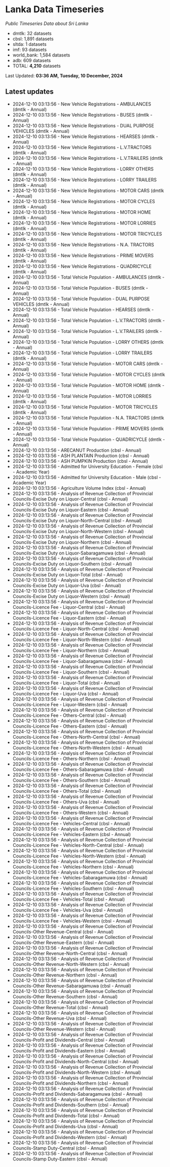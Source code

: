 # Lanka Data Timeseries
*Public Timeseries Data about Sri Lanka*

* dmtlk: 32 datasets
* cbsl: 1,891 datasets
* sltda: 1 datasets
* imf: 93 datasets
* world_bank: 1,584 datasets
* adb: 609 datasets
* TOTAL: **4,210** datasets

Last Updated: **03:36 AM, Tuesday, 10 December, 2024**

## Latest updates

* 2024-12-10 03:13:56 - New Vehicle Registrations - AMBULANCES (dmtlk - Annual)
* 2024-12-10 03:13:56 - New Vehicle Registrations - BUSES (dmtlk - Annual)
* 2024-12-10 03:13:56 - New Vehicle Registrations - DUAL PURPOSE VEHICLES (dmtlk - Annual)
* 2024-12-10 03:13:56 - New Vehicle Registrations - HEARSES (dmtlk - Annual)
* 2024-12-10 03:13:56 - New Vehicle Registrations - L.V.TRACTORS (dmtlk - Annual)
* 2024-12-10 03:13:56 - New Vehicle Registrations - L.V.TRAILERS (dmtlk - Annual)
* 2024-12-10 03:13:56 - New Vehicle Registrations - LORRY OTHERS (dmtlk - Annual)
* 2024-12-10 03:13:56 - New Vehicle Registrations - LORRY TRAILERS (dmtlk - Annual)
* 2024-12-10 03:13:56 - New Vehicle Registrations - MOTOR CARS (dmtlk - Annual)
* 2024-12-10 03:13:56 - New Vehicle Registrations - MOTOR CYCLES (dmtlk - Annual)
* 2024-12-10 03:13:56 - New Vehicle Registrations - MOTOR HOME (dmtlk - Annual)
* 2024-12-10 03:13:56 - New Vehicle Registrations - MOTOR LORRIES (dmtlk - Annual)
* 2024-12-10 03:13:56 - New Vehicle Registrations - MOTOR TRICYCLES (dmtlk - Annual)
* 2024-12-10 03:13:56 - New Vehicle Registrations - N.A. TRACTORS (dmtlk - Annual)
* 2024-12-10 03:13:56 - New Vehicle Registrations - PRIME MOVERS (dmtlk - Annual)
* 2024-12-10 03:13:56 - New Vehicle Registrations - QUADRICYCLE (dmtlk - Annual)
* 2024-12-10 03:13:56 - Total Vehicle Population - AMBULANCES (dmtlk - Annual)
* 2024-12-10 03:13:56 - Total Vehicle Population - BUSES (dmtlk - Annual)
* 2024-12-10 03:13:56 - Total Vehicle Population - DUAL PURPOSE VEHICLES (dmtlk - Annual)
* 2024-12-10 03:13:56 - Total Vehicle Population - HEARSES (dmtlk - Annual)
* 2024-12-10 03:13:56 - Total Vehicle Population - L.V.TRACTORS (dmtlk - Annual)
* 2024-12-10 03:13:56 - Total Vehicle Population - L.V.TRAILERS (dmtlk - Annual)
* 2024-12-10 03:13:56 - Total Vehicle Population - LORRY OTHERS (dmtlk - Annual)
* 2024-12-10 03:13:56 - Total Vehicle Population - LORRY TRAILERS (dmtlk - Annual)
* 2024-12-10 03:13:56 - Total Vehicle Population - MOTOR CARS (dmtlk - Annual)
* 2024-12-10 03:13:56 - Total Vehicle Population - MOTOR CYCLES (dmtlk - Annual)
* 2024-12-10 03:13:56 - Total Vehicle Population - MOTOR HOME (dmtlk - Annual)
* 2024-12-10 03:13:56 - Total Vehicle Population - MOTOR LORRIES (dmtlk - Annual)
* 2024-12-10 03:13:56 - Total Vehicle Population - MOTOR TRICYCLES (dmtlk - Annual)
* 2024-12-10 03:13:56 - Total Vehicle Population - N.A. TRACTORS (dmtlk - Annual)
* 2024-12-10 03:13:56 - Total Vehicle Population - PRIME MOVERS (dmtlk - Annual)
* 2024-12-10 03:13:56 - Total Vehicle Population - QUADRICYCLE (dmtlk - Annual)
* 2024-12-10 03:13:56 - ARECANUT Production (cbsl - Annual)
* 2024-12-10 03:13:56 - ASH PLANTAIN Production (cbsl - Annual)
* 2024-12-10 03:13:56 - ASH PUMPKIN Production (cbsl - Annual)
* 2024-12-10 03:13:56 - Admitted for University Education - Female (cbsl - Academic Year)
* 2024-12-10 03:13:56 - Admitted for University Education - Male (cbsl - Academic Year)
* 2024-12-10 03:13:56 - Agriculture Volume Index (cbsl - Annual)
* 2024-12-10 03:13:56 - Analysis of Revenue Collection of Provincial Councils-Excise Duty on Liquor-Central (cbsl - Annual)
* 2024-12-10 03:13:56 - Analysis of Revenue Collection of Provincial Councils-Excise Duty on Liquor-Eastern (cbsl - Annual)
* 2024-12-10 03:13:56 - Analysis of Revenue Collection of Provincial Councils-Excise Duty on Liquor-North-Central (cbsl - Annual)
* 2024-12-10 03:13:56 - Analysis of Revenue Collection of Provincial Councils-Excise Duty on Liquor-North-Western (cbsl - Annual)
* 2024-12-10 03:13:56 - Analysis of Revenue Collection of Provincial Councils-Excise Duty on Liquor-Northern (cbsl - Annual)
* 2024-12-10 03:13:56 - Analysis of Revenue Collection of Provincial Councils-Excise Duty on Liquor-Sabaragamuwa (cbsl - Annual)
* 2024-12-10 03:13:56 - Analysis of Revenue Collection of Provincial Councils-Excise Duty on Liquor-Southern (cbsl - Annual)
* 2024-12-10 03:13:56 - Analysis of Revenue Collection of Provincial Councils-Excise Duty on Liquor-Total (cbsl - Annual)
* 2024-12-10 03:13:56 - Analysis of Revenue Collection of Provincial Councils-Excise Duty on Liquor-Uva (cbsl - Annual)
* 2024-12-10 03:13:56 - Analysis of Revenue Collection of Provincial Councils-Excise Duty on Liquor-Western (cbsl - Annual)
* 2024-12-10 03:13:56 - Analysis of Revenue Collection of Provincial Councils-Licence Fee - Liquor-Central (cbsl - Annual)
* 2024-12-10 03:13:56 - Analysis of Revenue Collection of Provincial Councils-Licence Fee - Liquor-Eastern (cbsl - Annual)
* 2024-12-10 03:13:56 - Analysis of Revenue Collection of Provincial Councils-Licence Fee - Liquor-North-Central (cbsl - Annual)
* 2024-12-10 03:13:56 - Analysis of Revenue Collection of Provincial Councils-Licence Fee - Liquor-North-Western (cbsl - Annual)
* 2024-12-10 03:13:56 - Analysis of Revenue Collection of Provincial Councils-Licence Fee - Liquor-Northern (cbsl - Annual)
* 2024-12-10 03:13:56 - Analysis of Revenue Collection of Provincial Councils-Licence Fee - Liquor-Sabaragamuwa (cbsl - Annual)
* 2024-12-10 03:13:56 - Analysis of Revenue Collection of Provincial Councils-Licence Fee - Liquor-Southern (cbsl - Annual)
* 2024-12-10 03:13:56 - Analysis of Revenue Collection of Provincial Councils-Licence Fee - Liquor-Total (cbsl - Annual)
* 2024-12-10 03:13:56 - Analysis of Revenue Collection of Provincial Councils-Licence Fee - Liquor-Uva (cbsl - Annual)
* 2024-12-10 03:13:56 - Analysis of Revenue Collection of Provincial Councils-Licence Fee - Liquor-Western (cbsl - Annual)
* 2024-12-10 03:13:56 - Analysis of Revenue Collection of Provincial Councils-Licence Fee - Others-Central (cbsl - Annual)
* 2024-12-10 03:13:56 - Analysis of Revenue Collection of Provincial Councils-Licence Fee - Others-Eastern (cbsl - Annual)
* 2024-12-10 03:13:56 - Analysis of Revenue Collection of Provincial Councils-Licence Fee - Others-North-Central (cbsl - Annual)
* 2024-12-10 03:13:56 - Analysis of Revenue Collection of Provincial Councils-Licence Fee - Others-North-Western (cbsl - Annual)
* 2024-12-10 03:13:56 - Analysis of Revenue Collection of Provincial Councils-Licence Fee - Others-Northern (cbsl - Annual)
* 2024-12-10 03:13:56 - Analysis of Revenue Collection of Provincial Councils-Licence Fee - Others-Sabaragamuwa (cbsl - Annual)
* 2024-12-10 03:13:56 - Analysis of Revenue Collection of Provincial Councils-Licence Fee - Others-Southern (cbsl - Annual)
* 2024-12-10 03:13:56 - Analysis of Revenue Collection of Provincial Councils-Licence Fee - Others-Total (cbsl - Annual)
* 2024-12-10 03:13:56 - Analysis of Revenue Collection of Provincial Councils-Licence Fee - Others-Uva (cbsl - Annual)
* 2024-12-10 03:13:56 - Analysis of Revenue Collection of Provincial Councils-Licence Fee - Others-Western (cbsl - Annual)
* 2024-12-10 03:13:56 - Analysis of Revenue Collection of Provincial Councils-Licence Fee - Vehicles-Central (cbsl - Annual)
* 2024-12-10 03:13:56 - Analysis of Revenue Collection of Provincial Councils-Licence Fee - Vehicles-Eastern (cbsl - Annual)
* 2024-12-10 03:13:56 - Analysis of Revenue Collection of Provincial Councils-Licence Fee - Vehicles-North-Central (cbsl - Annual)
* 2024-12-10 03:13:56 - Analysis of Revenue Collection of Provincial Councils-Licence Fee - Vehicles-North-Western (cbsl - Annual)
* 2024-12-10 03:13:56 - Analysis of Revenue Collection of Provincial Councils-Licence Fee - Vehicles-Northern (cbsl - Annual)
* 2024-12-10 03:13:56 - Analysis of Revenue Collection of Provincial Councils-Licence Fee - Vehicles-Sabaragamuwa (cbsl - Annual)
* 2024-12-10 03:13:56 - Analysis of Revenue Collection of Provincial Councils-Licence Fee - Vehicles-Southern (cbsl - Annual)
* 2024-12-10 03:13:56 - Analysis of Revenue Collection of Provincial Councils-Licence Fee - Vehicles-Total (cbsl - Annual)
* 2024-12-10 03:13:56 - Analysis of Revenue Collection of Provincial Councils-Licence Fee - Vehicles-Uva (cbsl - Annual)
* 2024-12-10 03:13:56 - Analysis of Revenue Collection of Provincial Councils-Licence Fee - Vehicles-Western (cbsl - Annual)
* 2024-12-10 03:13:56 - Analysis of Revenue Collection of Provincial Councils-Other Revenue-Central (cbsl - Annual)
* 2024-12-10 03:13:56 - Analysis of Revenue Collection of Provincial Councils-Other Revenue-Eastern (cbsl - Annual)
* 2024-12-10 03:13:56 - Analysis of Revenue Collection of Provincial Councils-Other Revenue-North-Central (cbsl - Annual)
* 2024-12-10 03:13:56 - Analysis of Revenue Collection of Provincial Councils-Other Revenue-North-Western (cbsl - Annual)
* 2024-12-10 03:13:56 - Analysis of Revenue Collection of Provincial Councils-Other Revenue-Northern (cbsl - Annual)
* 2024-12-10 03:13:56 - Analysis of Revenue Collection of Provincial Councils-Other Revenue-Sabaragamuwa (cbsl - Annual)
* 2024-12-10 03:13:56 - Analysis of Revenue Collection of Provincial Councils-Other Revenue-Southern (cbsl - Annual)
* 2024-12-10 03:13:56 - Analysis of Revenue Collection of Provincial Councils-Other Revenue-Total (cbsl - Annual)
* 2024-12-10 03:13:56 - Analysis of Revenue Collection of Provincial Councils-Other Revenue-Uva (cbsl - Annual)
* 2024-12-10 03:13:56 - Analysis of Revenue Collection of Provincial Councils-Other Revenue-Western (cbsl - Annual)
* 2024-12-10 03:13:56 - Analysis of Revenue Collection of Provincial Councils-Profit and Dividends-Central (cbsl - Annual)
* 2024-12-10 03:13:56 - Analysis of Revenue Collection of Provincial Councils-Profit and Dividends-Eastern (cbsl - Annual)
* 2024-12-10 03:13:56 - Analysis of Revenue Collection of Provincial Councils-Profit and Dividends-North-Central (cbsl - Annual)
* 2024-12-10 03:13:56 - Analysis of Revenue Collection of Provincial Councils-Profit and Dividends-North-Western (cbsl - Annual)
* 2024-12-10 03:13:56 - Analysis of Revenue Collection of Provincial Councils-Profit and Dividends-Northern (cbsl - Annual)
* 2024-12-10 03:13:56 - Analysis of Revenue Collection of Provincial Councils-Profit and Dividends-Sabaragamuwa (cbsl - Annual)
* 2024-12-10 03:13:56 - Analysis of Revenue Collection of Provincial Councils-Profit and Dividends-Southern (cbsl - Annual)
* 2024-12-10 03:13:56 - Analysis of Revenue Collection of Provincial Councils-Profit and Dividends-Total (cbsl - Annual)
* 2024-12-10 03:13:56 - Analysis of Revenue Collection of Provincial Councils-Profit and Dividends-Uva (cbsl - Annual)
* 2024-12-10 03:13:56 - Analysis of Revenue Collection of Provincial Councils-Profit and Dividends-Western (cbsl - Annual)
* 2024-12-10 03:13:56 - Analysis of Revenue Collection of Provincial Councils-Stamp Duty-Central (cbsl - Annual)
* 2024-12-10 03:13:56 - Analysis of Revenue Collection of Provincial Councils-Stamp Duty-Eastern (cbsl - Annual)